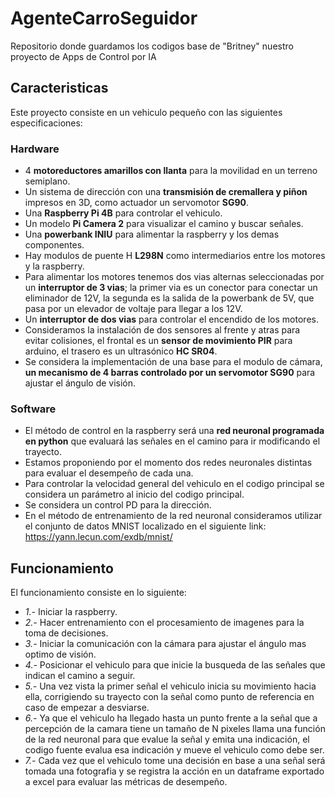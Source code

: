 # AgenteCarroSeguidor
Repositorio donde guardamos los codigos base de "Britney" nuestro proyecto de Apps de Control por IA

## Caracteristicas
Este proyecto consiste en un vehiculo pequeño con las siguientes especificaciones:
### Hardware
- 4 **motoreductores amarillos con llanta** para la movilidad en un terreno semiplano.
- Un sistema de dirección con una **transmisión de cremallera y piñon** impresos en 3D, como actuador un servomotor **SG90**.
- Una **Raspberry Pi 4B** para controlar el vehiculo.
- Un modelo **Pi Camera 2** para visualizar el camino y buscar señales.
- Una **powerbank INIU** para alimentar la raspberry y los demas componentes.
- Hay modulos de puente H **L298N** como intermediarios entre los motores y la raspberry.
- Para alimentar los motores tenemos dos vias alternas seleccionadas por un **interruptor de 3 vias**; la primer via es un conector para conectar un eliminador de       12V, la segunda es la salida de la powerbank de 5V, que pasa por un elevador de voltaje para llegar a los 12V.
- Un **interruptor de dos vias** para controlar el encendido de los motores.
- Consideramos la instalación de dos sensores al frente y atras para evitar colisiones, el frontal es un **sensor de movimiento PIR** para arduino, el trasero es         un ultrasónico **HC SR04**.
- Se considera la implementación de una base para el modulo de cámara, **un mecanismo de 4 barras controlado por un servomotor SG90** para ajustar el ángulo de visión.
  
### Software
- El método de control en la raspberry será una **red neuronal programada en python** que evaluará las señales en el camino para ir modificando el trayecto.
- Estamos proponiendo por el momento dos redes neuronales distintas para evaluar el desempeño de cada una.
- Para controlar la velocidad general del vehiculo en el codigo principal se considera un parámetro al inicio del codigo principal.
- Se considera un control PD para la dirección.
- En el método de entrenamiento de la red neuronal consideramos utilizar el conjunto de datos MNIST localizado en el siguiente link: https://yann.lecun.com/exdb/mnist/

## Funcionamiento
El funcionamiento consiste en lo siguiente:
+ _1.-_ Iniciar la raspberry.
+ _2.-_ Hacer entrenamiento con el procesamiento de imagenes para la toma de decisiones.
+ _3.-_ Iniciar la comunicación con la cámara para ajustar el ángulo mas optimo de visión.
+ _4.-_ Posicionar el vehiculo para que inicie la busqueda de las señales que indican el camino a seguir.
+ _5.-_ Una vez vista la primer señal el vehiculo inicia su movimiento hacia ella, corrigiendo su trayecto con la señal como punto de referencia en caso de empezar         a desviarse.
+ _6.-_ Ya que el vehiculo ha llegado hasta un punto frente a la señal que a percepción de la camara tiene un tamaño de N pixeles llama una función de la red               neuronal para que evalue la señal y emita una indicación, el codigo fuente evalua esa indicación y mueve el vehiculo como debe ser.
+ _7.-_ Cada vez que el vehiculo tome una decisión en base a una señal será tomada una fotografia y se registra la acción en un dataframe exportado a excel para            evaluar las métricas de desempeño.
